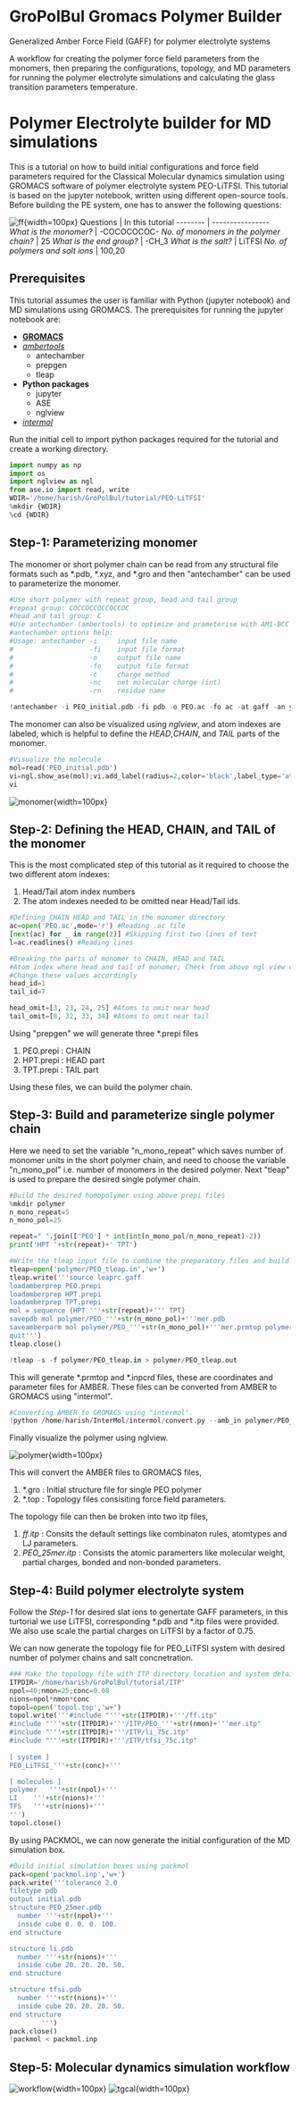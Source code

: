 # GroPolBul Gromacs Polymer Builder
Generalized Amber Force Field (GAFF) for polymer electrolyte systems

A workflow for creating the polymer force field parameters from the monomers, then preparing the configurations, topology, and MD parameters for running the polymer electrolyte simulations and calculating the glass transition parameters temperature.

# Polymer Electrolyte builder for MD simulations

This is a tutorial on how to build initial configurations and force field parameters required for the Classical Molecular dynamics simulation using GROMACS software of polymer electrolyte system PEO-LiTFSI. This tutorial is based on the jupyter notebook, written using different open-source tools. Before building the PE system, one has to answer the following questions:

![ff](figs/FF_initalconfig.png){width=100px}
Questions | In this tutorial
-------- | ----------------
*What is the monomer?* | -COCOCOCOC-
*No. of monomers in the polymer chain?* | 25
*What is the end group?* | -CH_3
*What is the salt?* | LiTFSI
*No. of polymers and salt ions* | 100,20

## Prerequisites

This tutorial assumes the user is familiar with Python (jupyter notebook) and MD simulations using GROMACS. The prerequisites for running the jupyter notebook are:

* [**GROMACS**](https://www.gromacs.org/)
* [*ambertools*](https://ambermd.org/AmberTools.php)
  	* antechamber
  	* prepgen
  	* tleap
* **Python packages** 
    * jupyter
    * ASE
    * nglview
* [*intermol*](https://github.com/shirtsgroup/InterMol)
  
Run the initial cell to import python packages required for the tutorial and create a working directory.
```python
import numpy as np
import os
import nglview as ngl
from ase.io import read, write
WDIR='/home/harish/GroPolBul/tutorial/PEO-LiTFSI'
%mkdir {WDIR}
%cd {WDIR}
```

## Step-1: Parameterizing monomer
The monomer or short polymer chain can be read from any structural file formats such as *.pdb, *.xyz, and *.gro and then "antechamber" can be used to parameterize the monomer.
```python
#Use short polymer with repeat group, head and tail group
#repeat group: COCCOCCOCCOCCOC
#head and tail group: C
#Use antechamber (ambertools) to optimize and prameterise with AM1-BCC charges 
#antechamber options help:
#Usage: antechamber -i     input file name
#                   -fi    input file format
#                   -o     output file name
#                   -fo    output file format
#                   -c     charge method
#                   -nc    net molecular charge (int)
#                   -rn    residue name

!antechamber -i PEO_initial.pdb -fi pdb -o PEO.ac -fo ac -at gaff -an y -c bcc -nc 0 -rn PEO 
```

The monomer can also be visualized using *nglview*, and atom indexes are labeled, which is helpful to define the *HEAD*,*CHAIN*, and *TAIL* parts of the monomer.

```python
#Visualize the molecule
mol=read('PEO_initial.pdb')
vi=ngl.show_ase(mol);vi.add_label(radius=2,color='black',label_type='atomindex')
vi
```

![monomer](figs/Short_chain_peo.png){width=100px}


## Step-2: Defining the HEAD, CHAIN, and TAIL of the monomer
This is the most complicated step of this tutorial as it required to choose the two different atom indexes:

1. Head/Tail atom index numbers
2. The atom indexes needed to be omitted near Head/Tail ids.

```python
#Defining CHAIN HEAD and TAIL in the monomer directory
ac=open('PEO.ac',mode='r') #Reading .ac file
[next(ac) for _ in range(2)] #Skipping first two lines of text
l=ac.readlines() #Reading lines

#Breaking the parts of monomer to CHAIN, HEAD and TAIL
#Atom index where head and tail of monomer; Check from above ngl view of mol
#Change these values accordingly
head_id=1
tail_id=7

head_omit=[3, 23, 24, 25] #Atoms to omit near head
tail_omit=[8, 32, 33, 34] #Atoms to omit near tail
```
Using "prepgen" we will generate three *.prepi files
1. PEO.prepi : CHAIN
2. HPT.prepi : HEAD part
3. TPT.prepi : TAIL part

Using these files, we can build the polymer chain.

## Step-3: Build and parameterize single polymer chain
Here we need to set the variable "n_mono_repeat" which saves number of monomer units in the short polymer chain, and need to choose the variable "n_mono_pol" i.e. number of monomers in the desired polymer.
Next "tleap" is used to prepare the desired single polymer chain.
```python
#Build the desired homopolymer using above prepi files
%mkdir polymer
n_mono_repeat=5
n_mono_pol=25

repeat=" ".join(['PEO'] * int(int(n_mono_pol/n_mono_repeat)-2))
print('HPT '+str(repeat)+' TPT')

#Write the tleap input file to combine the preparatory files and build polymer chain
tleap=open('polymer/PEO_tleap.in','w+')
tleap.write('''source leaprc.gaff
loadamberprep PEO.prepi
loadamberprep HPT.prepi
loadamberprep TPT.prepi
mol = sequence {HPT '''+str(repeat)+''' TPT}
savepdb mol polymer/PEO_'''+str(n_mono_pol)+'''mer.pdb
saveamberparm mol polymer/PEO_'''+str(n_mono_pol)+'''mer.prmtop polymer/PEO_'''+str(n_mono_pol)+'''mer.inpcrd
quit''')
tleap.close()

!tleap -s -f polymer/PEO_tleap.in > polymer/PEO_tleap.out
```
This will generate *.prmtop and *.inpcrd files, these are coordinates and parameter files for AMBER. These files can be converted from AMBER to GROMACS using "intermol".
```python
#Converting AMBER to GROMACS using "intermol".
!python /home/harish/InterMol/intermol/convert.py --amb_in polymer/PEO_{n_mono_pol}mer.inpcrd polymer/PEO_{n_mono_pol}mer.prmtop --gromacs
```
Finally visualize the polymer using nglview.

![polymer](figs/Polymer_chain_PEO.png){width=100px}

This will convert the AMBER files to GROMACS files,
1. *.gro : Initial structure file for single PEO polymer
2. *.top : Topology files consisiting force field parameters.

The topology file can then be broken into two itp files, 
1. *ff.itp* : Consits the default settings like combinaton rules, atomtypes and LJ parameters.  
2. *PEO_25mer.itp* : Consists the atomic paramerters like molecular weight, partial charges, bonded and non-bonded parameters.

## Step-4: Build polymer electrolyte system
Follow the *Step-1* for desired slat ions to genertate GAFF parameters, in this turtorial we use LiTFSI, corresponding *.pdb and *.itp files were provided. We also use scale the partial charges on LiTFSI by a factor of 0.75.

We can now generate the topology file for PEO_LiTFSI system with desired number of polymer chains and salt concnetration.
```python
### Make the topology file with ITP directory location and system details
ITPDIR='/home/harish/GroPolBul/tutorial/ITP'
npol=40;nmon=25;conc=0.08        
nions=npol*nmon*conc
topol=open('topol.top','w+')
topol.write('''#include "'''+str(ITPDIR)+'''/ff.itp"
#include "'''+str(ITPDIR)+'''/ITP/PEO_'''+str(nmon)+'''mer.itp"    
#include "'''+str(ITPDIR)+'''/ITP/li_75c.itp"  
#include "'''+str(ITPDIR)+'''/ITP/tfsi_75c.itp"
        
[ system ] 
PEO_LiTFSI_'''+str(conc)+'''

[ molecules ]
polymer   '''+str(npol)+'''     
LI    '''+str(nions)+'''
TFS   '''+str(nions)+'''
''')
topol.close() 
```
By using PACKMOL, we can now generate the initial configuration of the MD simulation box.
```python
#Build initial simulation boxes using packmol
pack=open('packmol.inp','w+')
pack.write('''tolerance 2.0
filetype pdb
output initial.pdb
structure PEO_25mer.pdb
  number '''+str(npol)+'''
  inside cube 0. 0. 0. 100. 
end structure

structure li.pdb
  number '''+str(nions)+'''
  inside cube 20. 20. 20. 50.
end structure

structure tfsi.pdb
  number '''+str(nions)+'''
  inside cube 20. 20. 20. 50.
end structure
        ''')
pack.close()
!packmol < packmol.inp
```
## Step-5: Molecular dynamics simulation workflow 
![workflow](figs/MD_workflow.png){width=100px}
![tgcal](figs/Annealing_Tg_calc.png){width=100px}


```

